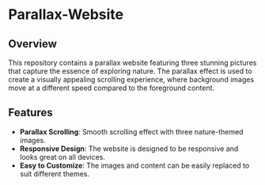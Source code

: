 # Parallax-Website

## Overview

This repository contains a parallax website featuring three stunning pictures that capture the essence of exploring nature. The parallax effect is used to create a visually appealing scrolling experience, where background images move at a different speed compared to the foreground content.

## Features
- **Parallax Scrolling**: Smooth scrolling effect with three nature-themed images.  
- **Responsive Design**: The website is designed to be responsive and looks great on all devices.  
- **Easy to Customize**: The images and content can be easily replaced to suit different themes.  


